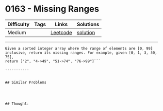 # 0163 - Missing Ranges

Difficulty  | Tags | Links | Solutions
----------- | ---- | ----- | -----
Medium |  | [Leetcode](https://leetcode.com/problems/missing-ranges) | [solution](https://leetcode.com/problems/missing-ranges/solution/)


-----------

```
Given a sorted integer array where the range of elements are [0, 99]
inclusive, return its missing ranges. For example, given [0, 1, 3, 50, 75],
return ["2", "4->49", "51->74", "76->99"]```

-----------


## Similar Problems




## Thought:

